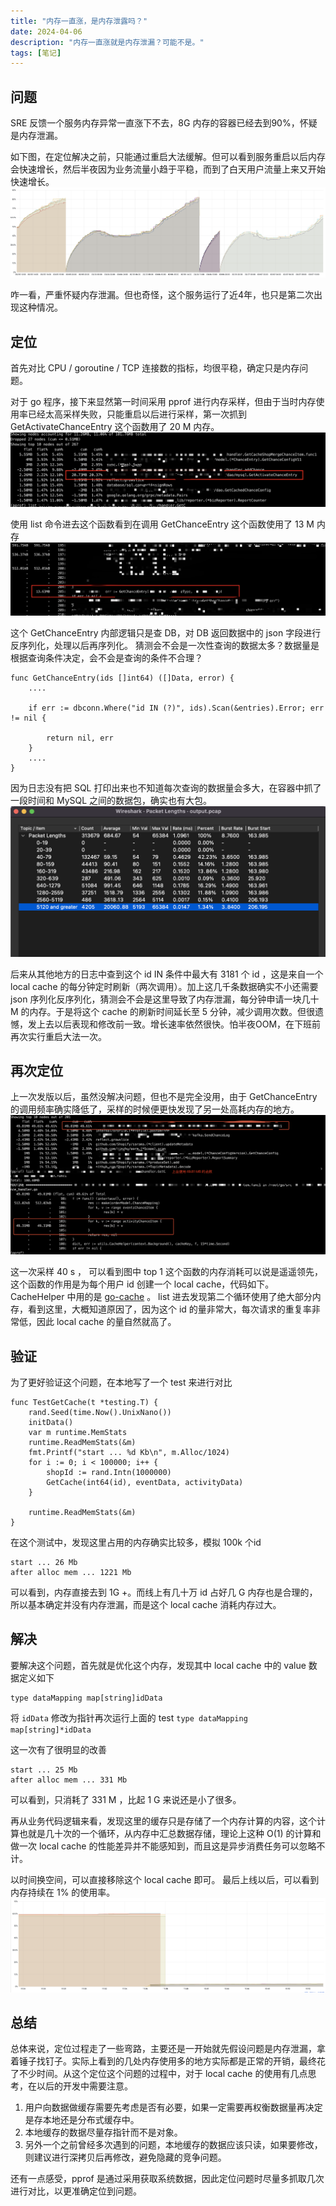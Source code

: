 ```yaml
---
title: "内存一直涨，是内存泄露吗？"
date: 2024-04-06
description: "内存一直涨就是内存泄漏？可能不是。"
tags: [笔记]
---
```



## 问题
SRE 反馈一个服务内存异常一直涨下不去，8G 内存的容器已经去到90%，怀疑是内存泄漏。

如下图，在定位解决之前，只能通过重启大法缓解。但可以看到服务重启以后内存会快速增长，然后半夜因为业务流量小趋于平稳，而到了白天用户流量上来又开始快速增长。
![Pasted image 20240407074822.png](https://raw.githubusercontent.com/zhiqli/imgs/main/Pasted%20image%2020240407074822.png)

咋一看，严重怀疑内存泄漏。但也奇怪，这个服务运行了近4年，也只是第二次出现这种情况。

## 定位
首先对比 CPU / goroutine / TCP 连接数的指标，均很平稳，确定只是内存问题。

对于 go 程序，接下来显然第一时间采用 pprof 进行内存采样，但由于当时内存使用率已经太高采样失败，只能重启以后进行采样，第一次抓到 GetActivateChanceEntry 这个函数用了 20 M 内存。
![Pasted image 20240407075309.png](https://raw.githubusercontent.com/zhiqli/imgs/main/Pasted%20image%2020240407075309.png)

使用 list 命令进去这个函数看到在调用 GetChanceEntry 这个函数使用了 13 M 内存
![Pasted image 20240407075450.png](https://raw.githubusercontent.com/zhiqli/imgs/main/Pasted%20image%2020240407075450.png)

这个 GetChanceEntry 内部逻辑只是查 DB，对 DB 返回数据中的 json 字段进行反序列化，处理以后再序列化。
猜测会不会是一次性查询的数据太多？数据量是根据查询条件决定，会不会是查询的条件不合理？
```
func GetChanceEntry(ids []int64) ([]Data, error) {
    ....

    if err := dbconn.Where("id IN (?)", ids).Scan(&entries).Error; err != nil {
     
        return nil, err
    }
    ....
}
```

因为日志没有把 SQL 打印出来也不知道每次查询的数据量会多大，在容器中抓了一段时间和 MySQL 之间的数据包，确实也有大包。
![Pasted image 20240407075545.png](https://raw.githubusercontent.com/zhiqli/imgs/main/Pasted%20image%2020240407075545.png)

后来从其他地方的日志中查到这个 id IN 条件中最大有 3181 个 id ，这是来自一个 local cache 的每分钟定时刷新（两次调用）。加上这几千条数据确实不小还需要 json 序列化反序列化，猜测会不会是这里导致了内存泄漏，每分钟申请一块几十 M 的内存。于是将这个 cache 的刷新时间延长至 5 分钟，减少调用次数。但很遗憾，发上去以后表现和修改前一致。增长速率依然很快。怕半夜OOM，在下班前再次实行重启大法一次。

## 再次定位
上一次发版以后，虽然没解决问题，但也不是完全没用，由于 GetChanceEntry 的调用频率确实降低了，采样的时候便更快发现了另一处高耗内存的地方。
![Pasted image 20240407080143.png](https://raw.githubusercontent.com/zhiqli/imgs/main/Pasted%20image%2020240407080143.png)

这一次采样 40 s ， 可以看到图中 top 1 这个函数的内存消耗可以说是遥遥领先，这个函数的作用是为每个用户 id 创建一个 local cache，代码如下。CacheHelper 中用的是 [go-cache](https://github.com/patrickmn/go-cache) 。
list 进去发现第二个循环使用了绝大部分内存，看到这里，大概知道原因了，因为这个 id 的量非常大，每次请求的重复率非常低，因此 local cache 的量自然就高了。

## 验证
为了更好验证这个问题，在本地写了一个 test 来进行对比
```
func TestGetCache(t *testing.T) {
    rand.Seed(time.Now().UnixNano())
    initData()
    var m runtime.MemStats
    runtime.ReadMemStats(&m)
    fmt.Printf("start ... %d Kb\n", m.Alloc/1024)
    for i := 0; i < 100000; i++ {
        shopId := rand.Intn(1000000)
        GetCache(int64(id), eventData, activityData)
    }
 
    runtime.ReadMemStats(&m)
}
```

在这个测试中，发现这里占用的内存确实比较多，模拟 100k 个id
```
start ... 26 Mb
after alloc mem ... 1221 Mb
```

可以看到，内存直接去到 1G +。而线上有几十万 id 占好几 G 内存也是合理的，所以基本确定并没有内存泄漏，而是这个 local cache 消耗内存过大。

## 解决
要解决这个问题，首先就是优化这个内存，发现其中 local cache 中的 value 数据定义如下
```
type dataMapping map[string]idData
```

将 `idData` 修改为指针再次运行上面的 test
`type dataMapping map[string]*idData`

这一次有了很明显的改善
```
start ... 25 Mb
after alloc mem ... 331 Mb
```

可以看到，只消耗了 331 M ，比起 1 G 来说还是小了很多。

再从业务代码逻辑来看，发现这里的缓存只是存储了一个内存计算的内容，这个计算也就是几十次的一个循环，从内存中汇总数据存储，理论上这种 O(1) 的计算和做一次 local cache 的性能差异并不能感知到，而且这是异步消费任务可以忽略不计。

以时间换空间，可以直接移除这个 local cache 即可。
最后上线以后，可以看到内存持续在 1% 的使用率。
![Pasted image 20240407081251.png](https://raw.githubusercontent.com/zhiqli/imgs/main/Pasted%20image%2020240407081251.png)

## 总结
总体来说，定位过程走了一些弯路，主要还是一开始就先假设问题是内存泄漏，拿着锤子找钉子。实际上看到的几处内存使用多的地方实际都是正常的开销，最终花了不少时间。从这个定位这个问题的过程中，对于 local cache 的使用有几点思考，在以后的开发中需要注意。

1. 用户向数据做缓存需要先考虑是否有必要，如果一定需要再权衡数据量再决定是存本地还是分布式缓存中。
2. 本地缓存的数据尽量存指针而不是对象。
3. 另外一个之前曾经多次遇到的问题，本地缓存的数据应该只读，如果要修改，则建议进行深拷贝后再修改，避免隐藏的竞争问题。

还有一点感受，pprof 是通过采用获取系统数据，因此定位问题时尽量多抓取几次进行对比，以更准确定位到问题。